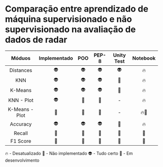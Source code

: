 # Comparação entre aprendizado de máquina supervisionado e não supervisionado na avaliação de dados de radar


|      Móduos      | Implementado |    POO     |   PEP-8    | Unity Test  | Notebook |
| :--------------: | :----------: | :--------: | :--------: | :---------: | :------: |
|    Distances     |   :alien:    |  :alien:   |  :alien:   |   :alien:   |  :fire:  |
|       KNN        |   :alien:    |  :alien:   |  :alien:   |    :poop:   |  :fire:  |
|     K-Means      |   :alien:    |  :alien:   |  :alien:   |    :poop:   |  :fire:  |
|    KNN - Plot    |   :alien:    |   :poop:   |   :poop:   |      -      |  :fire:  |
|  K-Means - Plot  |    :poop:    |   :poop:   |   :poop:   |      -      |  :fire::poop:  |
|     Accuracy     |   :alien:    |  :alien:   |  :alien:   |    :poop:   |  :fire:  |
|      Recall      |   :rocket:   |  :rocket:  |  :rocket:  |    :poop:   |  :poop:  |
|     F1 Score     |   :rocket:   |  :rocket:  |  :rocket:  |    :poop:   |  :poop:  |

:fire: - Desatualizado
:poop: - Não implementado
:alien: - Tudo certo
:rocket: - Em desenvolvimento
